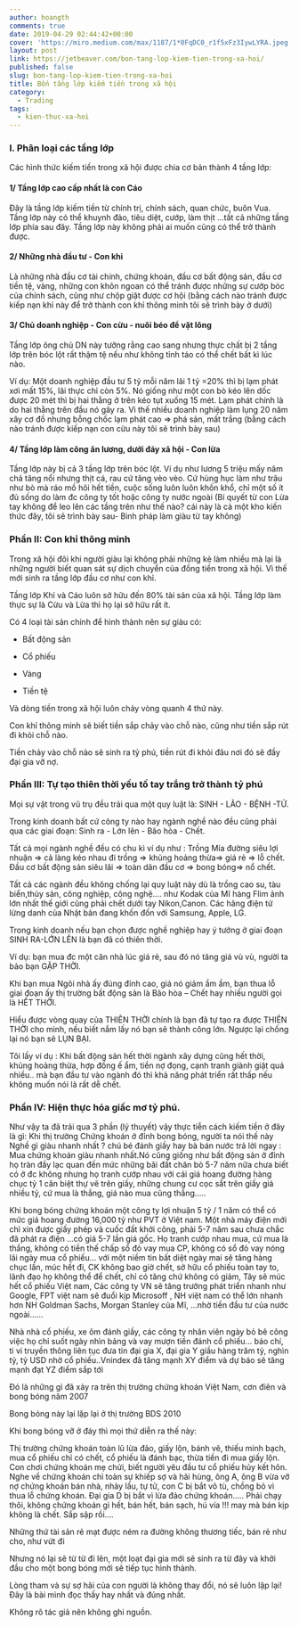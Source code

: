 ```yaml
---
author: hoangth
comments: true
date: 2019-04-29 02:44:42+00:00
cover: 'https://miro.medium.com/max/1187/1*0FqDC0_r1f5xFz3IywLYRA.jpeg'
layout: post
link: https://jetbeaver.com/bon-tang-lop-kiem-tien-trong-xa-hoi/
published: false
slug: bon-tang-lop-kiem-tien-trong-xa-hoi
title: Bốn tầng lớp kiếm tiền trong xã hội
category:
  - Trading
tags:
  - kien-thuc-xa-hoi
---
```


### I. Phân loại các tầng lớp

Các hình thức kiếm tiền trong xã hội được chia cơ bản thành 4 tầng lớp:

#### 1/ Tầng lớp cao cấp nhất là con Cáo

Đây là tầng lớp kiếm tiền từ chính trị, chính sách, quan chức, buôn Vua. Tầng lớp này có thể khuynh đảo, tiêu diệt, cướp, làm thịt …tất cả những tầng lớp phía sau đây. Tầng lớp này không phải ai muốn cũng có thể trở thành được.

#### 2/ Những nhà đầu tư - Con khỉ

Là những nhà đầu cơ tài chính, chứng khoán, đầu cơ bất động sản, đầu cơ tiền tệ, vàng, những con khôn ngoan có thể tránh được những sự cướp bóc của chính sách, cũng như chộp giật được cơ hội (bằng cách nào tránh được kiếp nạn khỉ này để trở thành con khỉ thông minh tôi sẽ trình bày ở dưới)

#### 3/ Chủ doanh nghiệp - Con cừu - nuôi béo để vặt lông

Tầng lớp ông chủ DN này tưởng rằng cao sang nhưng thực chất bị 2 tầng lớp trên bóc lột rất thậm tệ nếu như không tỉnh táo có thể chết bất kì lúc nào.

Ví dụ: Một doanh nghiệp đầu tư 5 tỷ mỗi năm lãi 1 tỷ =20% thì bị lạm phát xơi mất 15%, lãi thực chỉ còn 5%. Nó giống như một con bò kéo lên dốc được 20 mét thì bị hai thằng ở trên kéo tụt xuống 15 mét. Lạm phát chính là do hai thằng trên đầu nó gây ra. Vì thế nhiều doanh nghiệp làm lụng 20 năm xây cơ đồ nhưng bỗng chốc lạm phát cao => phá sản, mất trắng (bằng cách nào tránh được kiếp nạn con cừu này tôi sẽ trình bày sau)

#### 4/ Tầng lớp làm công ăn lương, dưới đáy xã hội - Con lừa

Tầng lớp này bị cả 3 tầng lớp trên bóc lột. Ví dụ như lương 5 triệu mấy năm chả tăng nổi nhưng thịt cá, rau cứ tăng vèo vèo. Cứ hùng hục làm như trâu như bò mà ráo mồ hôi hết tiền, cuộc sống luôn luôn khốn khổ, chỉ một số ít đủ sống do làm đc công ty tốt hoặc công ty nước ngoài (Bí quyết từ con Lừa tay không để leo lên các tầng trên như thế nào? cái này là cả một kho kiến thức đây, tôi sẽ trình bày sau- Binh pháp làm giàu từ tay không)

### Phần II: Con khỉ thông minh

Trong xã hội đôi khi người giàu lại không phải những kẻ làm nhiều mà lại là những người biết quan sát sự dịch chuyển của đồng tiền trong xã hội. Vì thế mới sinh ra tầng lớp đầu cơ như con khỉ.

Tầng lớp Khỉ và Cáo luôn sở hữu đến 80% tài sản của xã hội. Tầng lớp làm thực sự là Cừu và Lừa thì họ lại sở hữu rất ít.

Có 4 loại tài sản chính để hình thành nên sự giàu có:

- Bất động sản

* Cổ phiếu

- Vàng

* Tiền tệ

Và dòng tiền trong xã hội luôn chảy vòng quanh 4 thứ này.

Con khỉ thông minh sẽ biết tiền sắp chảy vào chỗ nào, cũng như tiền sắp rút đi khỏi chỗ nào.

Tiền chảy vào chỗ nào sẽ sinh ra tỷ phú, tiền rút đi khỏi đâu nơi đó sẽ đầy đại gia vỡ nợ.

### Phần III: Tự tạo thiên thời yếu tố tay trắng trở thành tỷ phú

Mọi sự vật trong vũ trụ đều trải qua một quy luật là: SINH - LÃO - BỆNH -TỬ.

Trong kinh doanh bất cứ công ty nào hay ngành nghề nào đều cũng phải qua các giai đoạn: Sinh ra - Lớn lên - Bão hòa - Chết.

Tất cả mọi ngành nghề đều có chu kì ví dụ như : Trồng Mía đường siêu lợi nhuận => cả làng kéo nhau đi trồng => khủng hoảng thừa=> giá rẻ => lỗ chết. Đầu cơ bất động sản siêu lãi => toàn dân đầu cơ => bong bóng=> nổ chết.

Tất cả các ngành đều không chống lại quy luật này dù là trồng cao su, tàu biển,thủy sản, công nghiệp, công nghệ…. như Kodak của Mĩ hàng Flim ảnh lớn nhất thế giới cũng phải chết dưới tay Nikon,Canon. Các hãng điện tử lừng danh của Nhật bản đang khốn đốn với Samsung, Apple, LG.

Trong kinh doanh nếu bạn chọn được nghề nghiệp hay ý tưởng ở giai đoạn SINH RA-LỚN LÊN là bạn đã có thiên thời.

Ví dụ: bạn mua đc một căn nhà lúc giá rẻ, sau đó nó tăng giá vù vù, người ta bảo bạn GẶP THỜI.

Khi bạn mua Ngôi nhà ấy đúng đỉnh cao, giá nó giảm ầm ầm, bạn thua lỗ giai đoạn ấy thị trường bất động sản là Bão hòa – Chết hay nhiều người gọi là HẾT THỜI.

Hiểu được vòng quay của THIÊN THỜI chính là bạn đã tự tạo ra được THIÊN THỜI cho mình, nếu biết nắm lấy nó bạn sẽ thành công lớn. Ngược lại chống lại nó bạn sẽ LỤN BẠI.

Tôi lấy ví dụ : Khi bất động sản hết thời ngành xây dựng cũng hết thời, khủng hoảng thừa, hợp đồng ế ẩm, tiền nợ đọng, cạnh tranh giành giật quá nhiều.. mà bạn đầu tư vào ngành đó thì khả năng phát triển rất thấp nếu không muốn nói là rất dễ chết.

### Phần IV: Hiện thực hóa giấc mơ tỷ phú.

Như vậy ta đã trải qua 3 phần (lý thuyết) vậy thực tiễn cách kiếm tiền ở đây là gì: Khi thị trường Chứng khoán ở đỉnh bong bóng, người ta nói thế này Nghề gì giàu nhanh nhất ? chú bé đánh giầy hay bà bán nước trả lời ngay : Mua chứng khoán giàu nhanh nhất.Nó cũng giống như bất động sản ở đỉnh họ tràn đầy lạc quan đến mức những bãi đất chăn bò 5-7 năm nữa chưa biết có ở đc không nhưng họ tranh cướp nhau với cái giá hoang đường hàng chục tỷ 1 căn biệt thự vẽ trên giấy, những chung cư cọc sắt trên giấy giá nhiều tỷ, cứ mua là thắng, giá nào mua cũng thắng…..

Khi bong bóng chứng khoán một công ty lợi nhuận 5 tỷ / 1 năm có thể có mức giá hoang đường 16,000 tỷ như PVT ở Việt nam. Một nhà máy điện mới chỉ xin được giấy phép và cuốc đất khởi công, phải 5-7 năm sau chưa chắc đã phát ra điện …có giá 5-7 lần giá gốc. Họ tranh cướp nhau mua, cứ mua là thắng, không có tiền thế chấp sổ đỏ vay mua CP, không có sổ đỏ vay nóng lãi ngày mua cổ phiếu… với một niềm tin bất diệt ngày mai sẽ tăng hàng chục lần, múc hết đi, CK không bao giờ chết, sở hữu cổ phiếu toàn tay to, lãnh đạo họ không thể để chết, chỉ có tăng chứ không có giảm, Tây sẽ múc hết cổ phiếu Việt nam, Các công ty VN sẽ tăng trưởng phát triển nhanh như Google, FPT việt nam sẽ đuổi kịp Microsoff , NH việt nam có thể lớn nhanh hơn NH Goldman Sachs, Morgan Stanley của Mĩ, …nhờ tiền đầu tư của nước ngoài……

Nhà nhà cổ phiếu, xe ôm đánh giầy, các công ty nhân viên ngày bỏ bê công việc họ chỉ suốt ngày nhìn bảng và vay mượn tiền đánh cổ phiếu… báo chí, ti vi truyền thông liên tục đưa tin đại gia X, đại gia Y giầu hàng trăm tỷ, nghìn tỷ, tỷ USD nhờ cổ phiếu..Vnindex đã tăng mạnh XY điểm và dự báo sẽ tăng mạnh đạt YZ điểm sắp tới

Đó là những gì đã xảy ra trên thị trường chứng khoán Việt Nam, cơn điên và bong bóng năm 2007

Bong bóng này lại lặp lại ở thị trường BDS 2010

Khi bong bóng vỡ ở đáy thì mọi thứ diễn ra thế này:

Thị trường chứng khoán toàn lũ lừa đảo, giấy lộn, bánh vẽ, thiếu minh bạch, mua cổ phiếu chỉ có chết, cổ phiếu là đánh bạc, thừa tiền đi mua giấy lộn. Con chơi chứng khoán mẹ chửi, biết người yêu đầu tư cổ phiếu hủy kết hôn. Nghe về chứng khoán chỉ toàn sự khiếp sợ và hãi hùng, ông A, ông B vừa vỡ nợ chứng khoán bán nhà, nhảy lầu, tự tử, con C bị bắt vô tù, chồng bỏ vì thua lỗ chứng khoán. Đại gia D bị bắt vì lừa đảo chứng khoán….. Phải chạy thôi, không chứng khoán gì hết, bán hết, bán sạch, hú vía !!! may mà bán kịp không là chết. Sắp sập rồi….

Những thứ tài sản rẻ mạt được ném ra đường không thương tiếc, bán rẻ như cho, như vứt đi

Nhưng nó lại sẽ từ từ đi lên, một loạt đại gia mới sẽ sinh ra từ đây và khởi đầu cho một bong bóng mới sẽ tiếp tục hình thành.

Lòng tham và sự sợ hãi của con người là không thay đổi, nó sẽ luôn lặp lại!
Đây là bài mình đọc thấy hay nhất và đúng nhất.

Không rõ tác giả nên không ghi nguồn.
